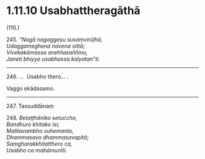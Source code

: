

# 1.11.10 Usabhattheragāthā




(110.)

245\. _“Nagā nagaggesu susaṃvirūḷhā,_  
_Udaggameghena navena sittā;_  
_Vivekakāmassa araññasaññino,_  
_Janeti bhiyyo usabhassa kalyatan”ti._  


---

246\. …  Usabho thero… .

  
Vaggo ekādasamo.



---

247\. Tassuddānaṃ



248\. _Belaṭṭhāniko setuccho,_  
_Bandhuro khitako isi;_  
_Malitavambho suhemanto,_  
_Dhammasavo dhammasavapitā;_  
_Saṃgharakkhitatthero ca,_  
_Usabho ca mahāmunīti._  





